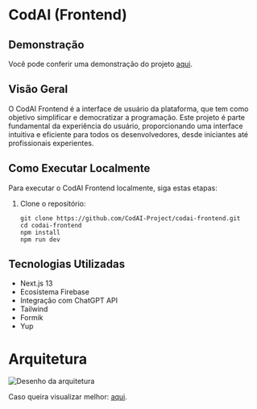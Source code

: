 # CodAI (Frontend)

## Demonstração
Você pode conferir uma demonstração do projeto [aqui](https://codai-hub-development.web.app/).

## Visão Geral
O CodAI Frontend é a interface de usuário da plataforma, que tem como objetivo simplificar e democratizar a programação. Este projeto é parte fundamental da experiência do usuário, proporcionando uma interface intuitiva e eficiente para todos os desenvolvedores, desde iniciantes até profissionais experientes.

## Como Executar Localmente
Para executar o CodAI Frontend localmente, siga estas etapas:

1. Clone o repositório:
   ```
   git clone https://github.com/CodAI-Project/codai-frontend.git
   cd codai-frontend
   npm install
   npm run dev
    ```

## Tecnologias Utilizadas
- Next.js 13
- Ecosistema Firebase
- Integração com ChatGPT API
- Tailwind
- Formik
- Yup

# Arquitetura
![Desenho da arquitetura](https://firebasestorage.googleapis.com/v0/b/codai-development.appspot.com/o/codai-arquitetura-CodAI.drawio.png?alt=media&token=8098019e-2bd0-4f2e-b604-ba9338a22e91)

Caso queira visualizar melhor: [aqui](https://firebasestorage.googleapis.com/v0/b/codai-development.appspot.com/o/codai-arquitetura-CodAI.drawio.png?alt=media&token=8098019e-2bd0-4f2e-b604-ba9338a22e91).
